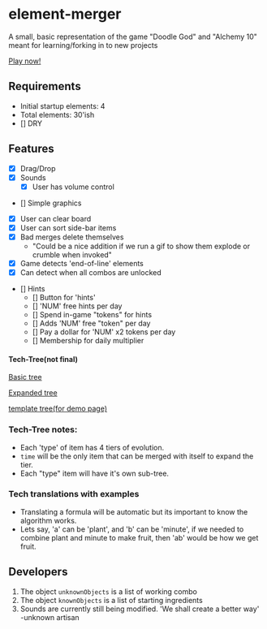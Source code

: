 # element-merger
A small, basic representation of the game "Doodle God" and "Alchemy 10" meant for learning/forking in to new projects

[Play now!](https://ehawk82.github.io/element-merger/)

## Requirements
- Initial startup elements: 4
- Total elements: 30'ish
- [] DRY

## Features
- [x] Drag/Drop
- [x] Sounds
  + [x] User has volume control 
- [] Simple graphics
- [x] User can clear board
- [x] User can sort side-bar items
- [x] Bad merges delete themselves
  + "Could be a nice addition if we run a gif to show them explode or crumble when invoked"
- [x] Game detects 'end-of-line' elements
- [x] Can detect when all combos are unlocked
- [] Hints
  + [] Button for 'hints'
  + [] 'NUM' free hints per day
  + [] Spend in-game "tokens" for hints
  + [] Adds 'NUM' free "token" per day
  + [] Pay a dollar for 'NUM' x2 tokens per day
  + [] Membership for daily multiplier

#### Tech-Tree(not final)
[Basic tree](https://stonecypher.github.io/jssm-viz-demo/graph_explorer.html?s=LYQwxgFglgdgpgfRiYcAEGMC40CIBKcYUADugCoBOccuA3AFCiSyIgCuALhAPaWY5cAZQhwANgCMAnmgCiANziUpZSgGceMNAB52apQAE4ADxQkxcAHRgewAHz0m4aPARioYODH3Y0AWQBJckZmF0QbYFQYTl9cACk9GJA0AEd2DwBrNBMzCzQeADM0XgB3NG44HxBqNBLKKE5OL0dQ1jcQGABzdhBO9BwvEOc2xXUoTV8ARksABlnGArUxBFG1ca1MKdn5hgY1TmrOBH2QJrVNtBwAbQAZHhAAEzRCfU4AXUYvB+ODs4vfK4fXYMAD0ACo0A84AUOGJOGosAxzB1OAAaDpQUBiVGcTFwHE8HhiBhgkG7cFoZHRNCkpFiFFoAC8djQBUo6RizLQik6nSg6C5MC4jFBEIxWJpZPFIDETJZLDAGS8crQNjKXIk7E6IopuNQkqYsC4ApZvHY-C5DxAMi5wE03BFwCNTTQAFoWWyOSFneh3aroIrBoahS6-ZBzTARWb+H6eXy4Ixo275TwSomeObk2gnWIxCKrTI-SHGAWs5rtQxS36eIpI+SIZxCbLaY2iSrw5QtLaoLmVTXBkA)

[Expanded tree](https://stonecypher.github.io/jssm-viz-demo/graph_explorer.html?s=LYQwxgFglgdgpgfRiYcAEGMC40CIBKcYUADugCoBOccuA3AFCiSyIgCuALhAPaWY5cAKRABnHjHpNw0eAgA2UMHBij0aHAFkAkuUbNZiMD2CoYnbHiHtRFkGgCO7JQGs0cAB4oS89DwBmaLwA7mjccGpoINRowZRQnJwqUgasCiAwAObsIJnoOCr6MmkAbnCUolASlgCMAHQADI2M-qLyCGUVVTCYAmj1TQ2MDLbRnAijSaK9GmgA2gAyPCAAJmiEapwAuowqKxOcIFMzlnM7DBcA9ABUaCtw-hzynKJYDD4ZnAA0GVCg8l9OH84ICeDx5AxrpcLgxLnD4QjEfCAOQfczIpGYzGwy5oNEWAB8RLCwPe8k+aAAtAT5v5KM4LGVMpkoOgYFxzji0HSGWgiTSgagGDyElSaXMQCQfOgAEblSgATzQxE49NEnLhaCZLPQ-JJQu1rLF82MlB6wQgcCOaHBUDKGtx7MJxMFcAYTuNczIGS4UXkwAka2MxhADqxWORv3+GPD4YYUZA8k9LDALhUaBl7Eyyp4wQdyugqZUDBTaZ61PmcGZOfk5LyMHzmcyDCbnrl6GDhkTaHJYHzxmCJdznuAUHkbmMtdy6YVPGylG2+jHbgrmcS5WGONjSORnDB8hj26xDD34OTEHYZrQo9rNrKDeGmsgl5gJYvV9XXCSlDocJvLiuXEbwhLkeHvQCjwRXdgUPSDESYWAuHQABeGleEvNBULuEAlSwgNzAgR8gMQpIEKddAKzmEU7ClXwcyvb0PVLdMq2zf8CxffN0MoBhuM9Q1ZXlJULStOx-UDDMs2vMd5HzFYcIYeSlUolU1TQD1bTKHMQxzUIwJUc44KMuMgA)

[template tree(for demo page)](https://stonecypher.github.io/jssm-viz-demo/graph_explorer.html?s=LYQwxgFglgdgpgfRiYcAEGMC40CIAqcwADgDYgAu6+ATnHLgNwBQoksiIArhRAPY1MOXACkQAZz4w0AcRogAXlBAw+TVuGjwEpKGDgxx6NDgCyASXws2WxGD7BUMCtjwBBNFRLkqnuui4jABM0KTQgoj40YhAAcwZrTQ4dFViuOPQcA0T2bQA3OBpxKDCTNABGADoABhqWADNxUgQCopLpTFcq2uqWZnEKEBoKBAHKOHFOsoBtABk+EBCAJQm4CgBdFgMg0cGqSamZzeZmEDQAWgA+NGmQO7O7tBAAIyewJ5CQeqfYp4gn8BoZ6Al4g4FgIL1Y6vK43Z7w14vIGvZ7vZ4hZ7fZ6-Z7-cFPfGgiFQljvWHTMCU96A1FoSl0kJgb5gX6QAFowFgQFBQH1QGxQEQMHC4nHELkoKSz4YxkhSXhb5BX5Bf486ngyHHb7k+q675fIHMxXfXVoeq-er-Pnq8Cali-cmxJ2-OJA1nKi2-J1oWL-AVgY7-ckQEP-EB4-5slVmv3-ENoIUBxhAA)


### Tech-Tree notes:
- Each 'type' of item has 4 tiers of evolution.
- <code>time</code> will be the only item that can be merged with itself to expand the tier.
- Each "type" item will have it's own sub-tree.

### Tech translations with examples
- Translating a formula will be automatic but its important to know the algorithm works.
- Lets say, 'a' can be 'plant', and 'b' can be 'minute', if we needed to combine plant and minute to make fruit, then 'ab' would be how we get fruit.  


## Developers
1. The object <code>unknownObjects</code> is a list of working combo
2. The object <code>knownObjects</code> is a list of starting ingredients
3. Sounds are currently still being modified.  'We shall create a better way' -unknown artisan


